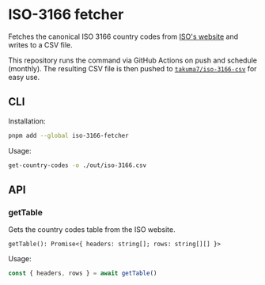 # ISO-3166 fetcher

Fetches the canonical ISO 3166 country codes from [ISO's website](https://www.iso.org/obp/ui/#search) and writes to a CSV file.

This repository runs the command via GitHub Actions on push and schedule (monthly). The resulting CSV file is then pushed to [`takuma7/iso-3166-csv`](https://github.com/takuma7/iso-3166-csv) for easy use.

## CLI

Installation:
```sh
pnpm add --global iso-3166-fetcher
```

Usage:
```sh
get-country-codes -o ./out/iso-3166.csv
```

## API

### getTable

Gets the country codes table from the ISO website.

`getTable(): Promise<{ headers: string[]; rows: string[][] }>`

Usage:

```ts
const { headers, rows } = await getTable()
```

